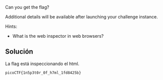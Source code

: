 Can you get the flag?

Additional details will be available after launching your challenge instance.

Hints:
- What is the web inspector in web browsers?

## Solución
La flag está inspeccionando el html.

`picoCTF{1n5p3t0r_0f_h7ml_1fd8425b}`